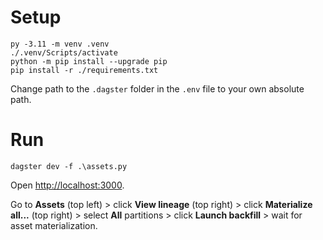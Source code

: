 # Setup

```
py -3.11 -m venv .venv
./.venv/Scripts/activate
python -m pip install --upgrade pip
pip install -r ./requirements.txt
```

Change path to the `.dagster` folder in the `.env` file to your own absolute path.

# Run

```
dagster dev -f .\assets.py
```

Open [http://localhost:3000](http://localhost:3000).

Go to **Assets** (top left) > click **View lineage** (top right) > click **Materialize all...** (top right) > select **All** partitions  > click **Launch backfill** > wait for asset materialization.
